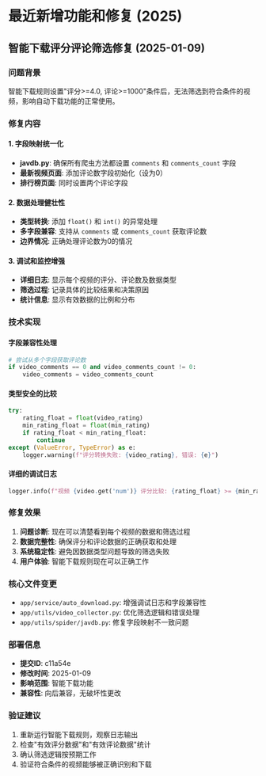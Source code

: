 # 最近新增功能和修复 (2025)

## 智能下载评分评论筛选修复 (2025-01-09)

### 问题背景
智能下载规则设置"评分>=4.0, 评论>=1000"条件后，无法筛选到符合条件的视频，影响自动下载功能的正常使用。

### 修复内容

#### 1. 字段映射统一化
- **javdb.py**: 确保所有爬虫方法都设置 `comments` 和 `comments_count` 字段
- **最新视频页面**: 添加评论数字段初始化（设为0）
- **排行榜页面**: 同时设置两个评论字段

#### 2. 数据处理健壮性
- **类型转换**: 添加 `float()` 和 `int()` 的异常处理
- **多字段兼容**: 支持从 `comments` 或 `comments_count` 获取评论数
- **边界情况**: 正确处理评论数为0的情况

#### 3. 调试和监控增强
- **详细日志**: 显示每个视频的评分、评论数及数据类型
- **筛选过程**: 记录具体的比较结果和决策原因
- **统计信息**: 显示有效数据的比例和分布

### 技术实现

#### 字段兼容性处理
```python
# 尝试从多个字段获取评论数
if video_comments == 0 and video_comments_count != 0:
    video_comments = video_comments_count
```

#### 类型安全的比较
```python
try:
    rating_float = float(video_rating)
    min_rating_float = float(min_rating)
    if rating_float < min_rating_float:
        continue
except (ValueError, TypeError) as e:
    logger.warning(f"评分转换失败: {video_rating}, 错误: {e}")
```

#### 详细的调试日志
```python
logger.info(f"视频 {video.get('num')} 评分比较: {rating_float} >= {min_rating_float} ? {rating_float >= min_rating_float}")
```

### 修复效果
1. **问题诊断**: 现在可以清楚看到每个视频的数据和筛选过程
2. **数据完整性**: 确保评分和评论数据的正确获取和处理
3. **系统稳定性**: 避免因数据类型问题导致的筛选失败
4. **用户体验**: 智能下载规则现在可以正确工作

### 核心文件变更
- `app/service/auto_download.py`: 增强调试日志和字段兼容性
- `app/utils/video_collector.py`: 优化筛选逻辑和错误处理  
- `app/utils/spider/javdb.py`: 修复字段映射不一致问题

### 部署信息
- **提交ID**: c11a54e
- **修改时间**: 2025-01-09
- **影响范围**: 智能下载功能
- **兼容性**: 向后兼容，无破坏性更改

### 验证建议
1. 重新运行智能下载规则，观察日志输出
2. 检查"有效评分数据"和"有效评论数据"统计
3. 确认筛选逻辑按预期工作
4. 验证符合条件的视频能够被正确识别和下载